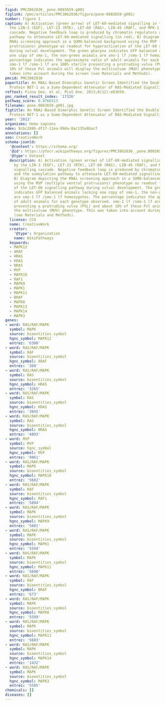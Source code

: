 ```yaml
---
figid: PMC3862036__pone.0083659.g001
figlink: /pmc/articles/PMC3862036/figure/pone-0083659-g001/
number: Figure 1
caption: A) Activation (green arrow) of LET-60-mediated signalling in the vulva by
  the LIN-3 (EGF), LET-23 (RTK), LET-60 (RAS), LIN-45 (RAF), and MPK-1 (MAPK) signalling
  cascade. Negative feedback loop is produced by chromatin regulators and the sumoylation
  pathway to attenuate LET-60-mediated signalling (in red). B) Diagram depicting the
  RNAi screening approach in a SUMO-balanced background using the MVP (multiple ventral
  protrusions) phenotype as readout for hyperactivation of the LET-60 signalling pathway
  during vulval development. The green pharynx indicates GFP balanced animals lacking
  one copy of smo-1, the non-green animals are smo-1 lf /smo-1 lf homozygotes. The
  percentage indicates the approximate ratio of adult animals for each genotype observed.
  smo-1 lf /smo-1 lf are 100% sterile presenting a protruding vulva (PVL) and about
  10% of these Pvl animals will display the multivulvae (MUV) phenotype. This was
  taken into account during the screen (see Materials and Methods).
pmcid: PMC3862036
papertitle: An RNAi-Based Dimorphic Genetic Screen Identified the Double Bromodomain
  Protein BET-1 as a Sumo-Dependent Attenuator of RAS-Mediated Signalling.
reftext: Fiona Gee, et al. PLoS One. 2013;8(12):e83659.
pmc_ranked_result_index: '17326'
pathway_score: 0.8766313
filename: pone.0083659.g001.jpg
figtitle: An RNAi-Based Dimorphic Genetic Screen Identified the Double Bromodomain
  Protein BET-1 as a Sumo-Dependent Attenuator of RAS-Mediated Signalling
year: '2013'
organisms: Homo sapiens
ndex: 9cbc2886-df17-11ea-99da-0ac135e8bacf
annotations: []
seo: CreativeWork
schema-jsonld:
  '@context': https://schema.org/
  '@id': https://pfocr.wikipathways.org/figures/PMC3862036__pone.0083659.g001.html
  '@type': Dataset
  description: A) Activation (green arrow) of LET-60-mediated signalling in the vulva
    by the LIN-3 (EGF), LET-23 (RTK), LET-60 (RAS), LIN-45 (RAF), and MPK-1 (MAPK)
    signalling cascade. Negative feedback loop is produced by chromatin regulators
    and the sumoylation pathway to attenuate LET-60-mediated signalling (in red).
    B) Diagram depicting the RNAi screening approach in a SUMO-balanced background
    using the MVP (multiple ventral protrusions) phenotype as readout for hyperactivation
    of the LET-60 signalling pathway during vulval development. The green pharynx
    indicates GFP balanced animals lacking one copy of smo-1, the non-green animals
    are smo-1 lf /smo-1 lf homozygotes. The percentage indicates the approximate ratio
    of adult animals for each genotype observed. smo-1 lf /smo-1 lf are 100% sterile
    presenting a protruding vulva (PVL) and about 10% of these Pvl animals will display
    the multivulvae (MUV) phenotype. This was taken into account during the screen
    (see Materials and Methods).
  license: CC0
  name: CreativeWork
  creator:
    '@type': Organization
    name: WikiPathways
  keywords:
  - MAPK12
  - ARAF
  - HRAS
  - KRAS
  - NRAS
  - MVP
  - MAPK10
  - RAF1
  - MAPK9
  - MAPK1
  - MAPK11
  - BRAF
  - MAPK8
  - MAPK13
  - MAPK14
  - MAPK3
genes:
- word: RAS/RAF/MAPK
  symbol: MAPK
  source: bioentities_symbol
  hgnc_symbol: MAPK12
  entrez: '6300'
- word: RAS/RAF/MAPK
  symbol: RAF
  source: bioentities_symbol
  hgnc_symbol: ARAF
  entrez: '369'
- word: RAS/RAF/MAPK
  symbol: RAS
  source: bioentities_symbol
  hgnc_symbol: HRAS
  entrez: '3265'
- word: RAS/RAF/MAPK
  symbol: RAS
  source: bioentities_symbol
  hgnc_symbol: KRAS
  entrez: '3845'
- word: RAS/RAF/MAPK
  symbol: RAS
  source: bioentities_symbol
  hgnc_symbol: NRAS
  entrez: '4893'
- word: MVP
  symbol: MVP
  source: hgnc_symbol
  hgnc_symbol: MVP
  entrez: '9961'
- word: RAS/RAF/MAPK
  symbol: MAPK
  source: bioentities_symbol
  hgnc_symbol: MAPK10
  entrez: '5602'
- word: RAS/RAF/MAPK
  symbol: RAF
  source: bioentities_symbol
  hgnc_symbol: RAF1
  entrez: '5894'
- word: RAS/RAF/MAPK
  symbol: MAPK
  source: bioentities_symbol
  hgnc_symbol: MAPK9
  entrez: '5601'
- word: RAS/RAF/MAPK
  symbol: MAPK
  source: bioentities_symbol
  hgnc_symbol: MAPK1
  entrez: '5594'
- word: RAS/RAF/MAPK
  symbol: MAPK
  source: bioentities_symbol
  hgnc_symbol: MAPK11
  entrez: '5600'
- word: RAS/RAF/MAPK
  symbol: RAF
  source: bioentities_symbol
  hgnc_symbol: BRAF
  entrez: '673'
- word: RAS/RAF/MAPK
  symbol: MAPK
  source: bioentities_symbol
  hgnc_symbol: MAPK8
  entrez: '5599'
- word: RAS/RAF/MAPK
  symbol: MAPK
  source: bioentities_symbol
  hgnc_symbol: MAPK13
  entrez: '5603'
- word: RAS/RAF/MAPK
  symbol: MAPK
  source: bioentities_symbol
  hgnc_symbol: MAPK14
  entrez: '1432'
- word: RAS/RAF/MAPK
  symbol: MAPK
  source: bioentities_symbol
  hgnc_symbol: MAPK3
  entrez: '5595'
chemicals: []
diseases: []
---
```

